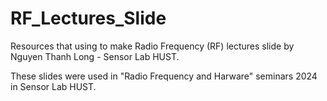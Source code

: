 # RF_Lectures_Slide
Resources that using to make Radio Frequency (RF) lectures slide by Nguyen Thanh Long - Sensor Lab HUST.

These slides were used in "Radio Frequency and Harware" seminars 2024 in Sensor Lab HUST.
